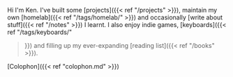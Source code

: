 Hi I'm Ken. I've built some [projects]({{< ref "/projects" >}}), maintain my own
[homelab]({{< ref "/tags/homelab/" >}}) and occasionally [write about stuff]({{<
ref "/notes" >}}) I learnt. I also enjoy indie games, [keyboards]({{< ref
"/tags/keyboards/"
>}}) and filling up my ever-expanding [reading list]({{< ref "/books" >}}).

[Colophon]({{< ref "colophon.md" >}})
